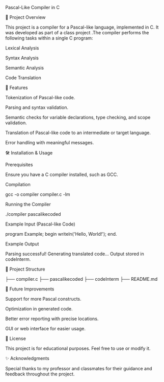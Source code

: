 Pascal-Like Compiler in C

📌 Project Overview

This project is a compiler for a Pascal-like language, implemented in C. It was developed as part of a class project .The compiler performs the following tasks within a single C program:

Lexical Analysis

Syntax Analysis

Semantic Analysis

Code Translation

🚀 Features

Tokenization of Pascal-like code.

Parsing and syntax validation.

Semantic checks for variable declarations, type checking, and scope validation.

Translation of Pascal-like code to an intermediate or target language.

Error handling with meaningful messages.

🛠️ Installation & Usage

Prerequisites

Ensure you have a C compiler installed, such as GCC.

Compilation

gcc -o compiler compiler.c -lm

Running the Compiler

./compiler pascalikecoded

Example Input (Pascal-like Code)

program Example;
begin
    writeln('Hello, World!');
end.

Example Output

Parsing successful!
Generating translated code...
Output stored in codeInterm.

📂 Project Structure

├── compiler.c
├── pascalikecoded
├── codeInterm
├── README.md

📌 Future Improvements

Support for more Pascal constructs.

Optimization in generated code.

Better error reporting with precise locations.

GUI or web interface for easier usage.

📜 License

This project is for educational purposes. Feel free to use or modify it.

✨ Acknowledgments

Special thanks to my professor and classmates for their guidance and feedback throughout the project.

